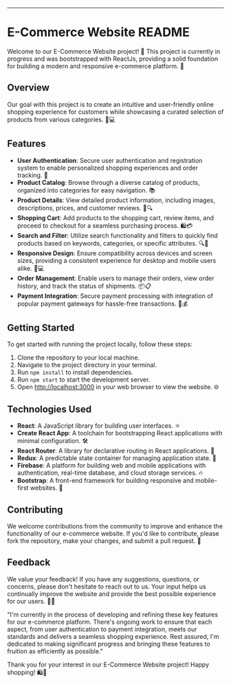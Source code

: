 

---

# E-Commerce Website README

Welcome to our E-Commerce Website project! 🎉 This project is currently in progress and was bootstrapped with ReactJs, providing a solid foundation for building a modern and responsive e-commerce platform. 🚀

## Overview

Our goal with this project is to create an intuitive and user-friendly online shopping experience for customers while showcasing a curated selection of products from various categories. 🛒💻

## Features

- **User Authentication**: Secure user authentication and registration system to enable personalized shopping experiences and order tracking. 🔐
- **Product Catalog**: Browse through a diverse catalog of products, organized into categories for easy navigation. 📚
- **Product Details**: View detailed product information, including images, descriptions, prices, and customer reviews. 📝🔍
- **Shopping Cart**: Add products to the shopping cart, review items, and proceed to checkout for a seamless purchasing process. 🛍️💳
- **Search and Filter**: Utilize search functionality and filters to quickly find products based on keywords, categories, or specific attributes. 🔍🔖
- **Responsive Design**: Ensure compatibility across devices and screen sizes, providing a consistent experience for desktop and mobile users alike. 📱💻
- **Order Management**: Enable users to manage their orders, view order history, and track the status of shipments. 📦📋
- **Payment Integration**: Secure payment processing with integration of popular payment gateways for hassle-free transactions. 💸💰





## Getting Started

To get started with running the project locally, follow these steps:

1. Clone the repository to your local machine.
2. Navigate to the project directory in your terminal.
3. Run `npm install` to install dependencies.
4. Run `npm start` to start the development server.
5. Open [http://localhost:3000](http://localhost:3000) in your web browser to view the website. 🌐

## Technologies Used

- **React**: A JavaScript library for building user interfaces. ⚛️
- **Create React App**: A toolchain for bootstrapping React applications with minimal configuration. 🛠️
- **React Router**: A library for declarative routing in React applications. 🔄
- **Redux**: A predictable state container for managing application state. 🧠
- **Firebase**: A platform for building web and mobile applications with authentication, real-time database, and cloud storage services. 🔥
- **Bootstrap**: A front-end framework for building responsive and mobile-first websites. 🎨

## Contributing

We welcome contributions from the community to improve and enhance the functionality of our e-commerce website. If you'd like to contribute, please fork the repository, make your changes, and submit a pull request. 🤝

## Feedback

We value your feedback! If you have any suggestions, questions, or concerns, please don't hesitate to reach out to us. Your input helps us continually improve the website and provide the best possible experience for our users. 📣📧

"I'm currently in the process of developing and refining these key features for our e-commerce platform. There's ongoing work to ensure that each aspect, from user authentication to payment integration, meets our standards and delivers a seamless shopping experience. Rest assured, I'm dedicated to making significant progress and bringing these features to fruition as efficiently as possible."








Thank you for your interest in our E-Commerce Website project! Happy shopping! 🛍️🌟

